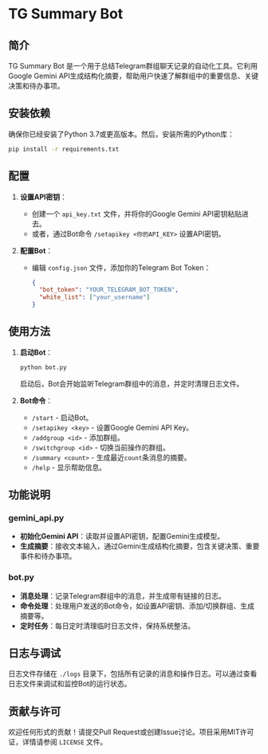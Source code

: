 # TG Summary Bot

## 简介
TG Summary Bot 是一个用于总结Telegram群组聊天记录的自动化工具。它利用Google Gemini API生成结构化摘要，帮助用户快速了解群组中的重要信息、关键决策和待办事项。

## 安装依赖
确保你已经安装了Python 3.7或更高版本。然后，安装所需的Python库：

```bash
pip install -r requirements.txt
```

## 配置
1. **设置API密钥**：
   - 创建一个 `api_key.txt` 文件，并将你的Google Gemini API密钥粘贴进去。
   - 或者，通过Bot命令 `/setapikey <你的API_KEY>` 设置API密钥。

2. **配置Bot**：
   - 编辑 `config.json` 文件，添加你的Telegram Bot Token：
     ```json
     {
       "bot_token": "YOUR_TELEGRAM_BOT_TOKEN",
       "white_list": ["your_username"]
     }
     ```

## 使用方法
1. **启动Bot**：
   ```bash
   python bot.py
   ```
   启动后，Bot会开始监听Telegram群组中的消息，并定时清理日志文件。

2. **Bot命令**：
   - `/start` - 启动Bot。
   - `/setapikey <key>` - 设置Google Gemini API Key。
   - `/addgroup <id>` - 添加群组。
   - `/switchgroup <id>` - 切换当前操作的群组。
   - `/summary <count>` - 生成最近<code>count</code>条消息的摘要。
   - `/help` - 显示帮助信息。

## 功能说明

### gemini_api.py
- **初始化Gemini API**：读取并设置API密钥，配置Gemini生成模型。
- **生成摘要**：接收文本输入，通过Gemini生成结构化摘要，包含关键决策、重要事件和待办事项。

### bot.py
- **消息处理**：记录Telegram群组中的消息，并生成带有链接的日志。
- **命令处理**：处理用户发送的Bot命令，如设置API密钥、添加/切换群组、生成摘要等。
- **定时任务**：每日定时清理临时日志文件，保持系统整洁。

## 日志与调试
日志文件存储在 `./logs` 目录下，包括所有记录的消息和操作日志。可以通过查看日志文件来调试和监控Bot的运行状态。

## 贡献与许可
欢迎任何形式的贡献！请提交Pull Request或创建Issue讨论。项目采用MIT许可证，详情请参阅 `LICENSE` 文件。
